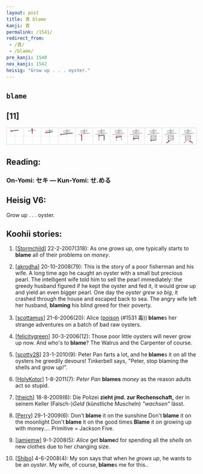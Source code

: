 ```yaml
---
layout: post
title: 責 blame
kanji: 責
permalink: /1541/
redirect_from:
 - /責/
 - /blame/
pre_kanji: 1540
nex_kanji: 1542
heisig: "Grow up . . . oyster."
---
```


## `blame`

## [11]

<div class="stroke"><img src="../images/E8B2AC.png" /></div>

## Reading:

### On-Yomi: セキ &mdash; Kun-Yomi: せ.める

## Heisig V6:

Grow up . . . oyster.

## Koohii stories:

1) [<a href="http://kanji.koohii.com/profile/Stormchild">Stormchild</a>] 22-2-2007(318): As one <em>grows up</em>, one typically starts to<strong> blame</strong> all of their problems on <em>money</em>.

2) [<a href="http://kanji.koohii.com/profile/akrodha">akrodha</a>] 20-10-2008(79): This is the story of a poor fisherman and his wife. A long time ago he caught an oyster with a small but precious pearl. The intelligent wife told him to sell the pearl immediately: the greedy husband figured if he kept the oyster and fed it, it would grow up and yield an even bigger pearl. One day the <em>oyster grew so big</em>, it crashed through the house and escaped back to sea. The angry wife left her husband, <strong>blaming</strong> his blind greed for their poverty.

3) [<a href="http://kanji.koohii.com/profile/scottamus">scottamus</a>] 21-6-2006(20): Alice (<a href="../1531">poison</a> (#1531 毒))<strong> blame</strong>s her strange adventures on a batch of bad raw oysters.

4) [<a href="http://kanji.koohii.com/profile/felicitygreen">felicitygreen</a>] 30-3-2006(12): Those poor little oysters will never grow up now. And who&#039;s to<strong> blame</strong>? The Walrus and the Carpenter of course.

5) [<a href="http://kanji.koohii.com/profile/scotty28">scotty28</a>] 23-1-2010(9): Peter Pan farts a lot, and he<strong> blame</strong>s it on all the oysters he greedily devours! Tinkerbell says, &quot;Peter, stop blaming the shells and grow up!&quot;.

6) [<a href="http://kanji.koohii.com/profile/HolyKotor">HolyKotor</a>] 1-8-2011(7): <em>Peter Pan</em> <strong>blames</strong> <em>money</em> as the reason adults act so stupid.

7) [<a href="http://kanji.koohii.com/profile/theich">theich</a>] 18-8-2009(6): Die Polizei <strong>zieht jmd. zur Rechenschaft,</strong> der in seinem Keller (Falsch-)<em>Geld</em> (künstliche Muscheln) <em>&quot;wachsen&quot;</em> lässt.

8) [<a href="http://kanji.koohii.com/profile/Perry">Perry</a>] 29-1-2009(6): Don&#039;t<strong> blame</strong> it on the sunshine Don&#039;t<strong> blame</strong> it on the moonlight Don&#039;t<strong> blame</strong> it on the good times<strong> Blame</strong> it on growing up with money.... Primitive = Jackson Five.

9) [<a href="http://kanji.koohii.com/profile/jamiemw">jamiemw</a>] 9-1-2008(5): <em>Alice</em> get<strong> blame</strong>d for spending all the <em>shells</em> on new clothes due to her changing size.

10) [<a href="http://kanji.koohii.com/profile/Shibo">Shibo</a>] 4-6-2008(4): My son says that when he <em>grows up</em>, he wants to be an <em>oyster</em>. My wife, of course,<strong> blame</strong>s me for this..
